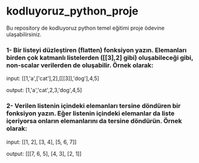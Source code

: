 # kodluyoruz_python_proje
Bu repository de kodluyoruz python temel eğitimi proje ödevine ulaşabilirsiniz.

### 1- Bir listeyi düzleştiren (flatten) fonksiyon yazın. Elemanları birden çok katmanlı listelerden ([[3],2] gibi) oluşabileceği gibi, non-scalar verilerden de oluşabilir. Örnek olarak:

input: [[1,'a',['cat'],2],[[[3]],'dog'],4,5]

output: [1,'a','cat',2,3,'dog',4,5]

### 2- Verilen listenin içindeki elemanları tersine döndüren bir fonksiyon yazın. Eğer listenin içindeki elemanlar da liste içeriyorsa onların elemanlarını da tersine döndürün. Örnek olarak:

input: [[1, 2], [3, 4], [5, 6, 7]]

output: [[[7, 6, 5], [4, 3], [2, 1]]

